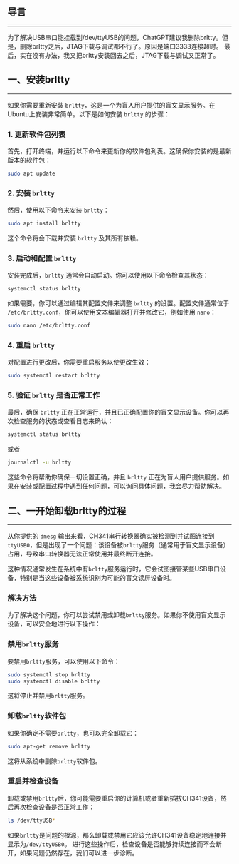 ## 导言
---
为了解决USB串口能挂载到/dev/ttyUSB的问题，ChatGPT建议我删除brltty。但是，删除brltty之后，JTAG下载与调试都不行了。原因是端口3333连接超时。
最后，实在没有办法，我又把brltty安装回去之后，JTAG下载与调试又正常了。
## 一、安装brltty
---
如果你需要重新安装 `brltty`，这是一个为盲人用户提供的盲文显示服务。在Ubuntu上安装非常简单。以下是如何安装 `brltty` 的步骤：
### 1. 更新软件包列表
首先，打开终端，并运行以下命令来更新你的软件包列表。这确保你安装的是最新版本的软件包：
```bash
sudo apt update
```
### 2. 安装 `brltty`
然后，使用以下命令来安装 `brltty`：
```bash
sudo apt install brltty
```
这个命令将会下载并安装 `brltty` 及其所有依赖。
### 3. 启动和配置 `brltty`
安装完成后，`brltty` 通常会自动启动。你可以使用以下命令检查其状态：
```bash
systemctl status brltty
```
如果需要，你可以通过编辑其配置文件来调整 `brltty` 的设置。配置文件通常位于 `/etc/brltty.conf`，你可以使用文本编辑器打开并修改它，例如使用 `nano`：
```bash
sudo nano /etc/brltty.conf
```
### 4. 重启 `brltty`
对配置进行更改后，你需要重启服务以使更改生效：

```bash
sudo systemctl restart brltty
```
### 5. 验证 `brltty` 是否正常工作
最后，确保 `brltty` 正在正常运行，并且已正确配置你的盲文显示设备。你可以再次检查服务的状态或查看日志来确认：
```bash
systemctl status brltty
```
或者
```bash
journalctl -u brltty
```
这些命令将帮助你确保一切设置正确，并且 `brltty` 正在为盲人用户提供服务。如果在安装或配置过程中遇到任何问题，可以询问具体问题，我会尽力帮助解决。
## 二、一开始卸载brltty的过程
---
从你提供的 `dmesg` 输出来看，CH341串行转换器确实被检测到并试图连接到`ttyUSB0`，但是出现了一个问题：该设备被`brltty`服务（通常用于盲文显示设备）占用，导致串口转换器无法正常使用并最终断开连接。

这种情况通常发生在系统中有`brltty`服务运行时，它会试图接管某些USB串口设备，特别是当这些设备被系统识别为可能的盲文读屏设备时。
### 解决方法
为了解决这个问题，你可以尝试禁用或卸载`brltty`服务。如果你不使用盲文显示设备，可以安全地进行以下操作：
### 禁用`brltty`服务
要禁用`brltty`服务，可以使用以下命令：
```bash
sudo systemctl stop brltty
sudo systemctl disable brltty
```
这将停止并禁用`brltty`服务。
### 卸载`brltty`软件包
如果你确定不需要`brltty`，也可以完全卸载它：
```bash
sudo apt-get remove brltty
```
这将从系统中删除`brltty`软件包。
### 重启并检查设备
卸载或禁用`brltty`后，你可能需要重启你的计算机或者重新插拔CH341设备，然后再次检查设备是否正常工作：
```bash
ls /dev/ttyUSB*
```
如果`brltty`是问题的根源，那么卸载或禁用它应该允许CH341设备稳定地连接并显示为`/dev/ttyUSB0`。
进行这些操作后，检查设备是否能够持续连接而不会断开，如果问题仍然存在，我们可以进一步诊断。